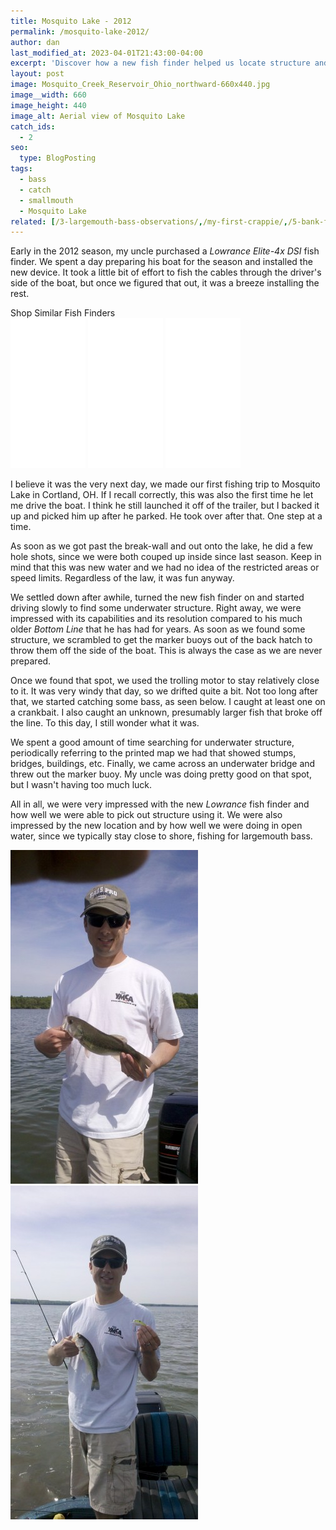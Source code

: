 ```yaml
---
title: Mosquito Lake - 2012
permalink: /mosquito-lake-2012/
author: dan
last_modified_at: 2023-04-01T21:43:00-04:00
excerpt: 'Discover how a new fish finder helped us locate structure and catch more fish on Mosquito Lake in Ohio. Read about our experience with the Lowrance Elite-4x DSI.'
layout: post
image: Mosquito_Creek_Reservoir_Ohio_northward-660x440.jpg
image__width: 660
image_height: 440
image_alt: Aerial view of Mosquito Lake
catch_ids:
  - 2
seo:
  type: BlogPosting
tags:
  - bass
  - catch
  - smallmouth
  - Mosquito Lake
related: [/3-largemouth-bass-observations/,/my-first-crappie/,/5-bank-fishing-tips/,]
---
```

Early in the 2012 season, my uncle purchased a _Lowrance Elite-4x DSI_ fish finder. We spent a day preparing his boat for the season and installed the new device. It took a little bit of effort to fish the cables through the driver's side of the boat, but once we figured that out, it was a breeze installing the rest.

<div class="ads amz-ads-container">
<div class="amz-ads-header">Shop Similar Fish Finders</div>
<div class=".amz-ads-iframes">
<iframe sandbox="allow-popups allow-scripts allow-modals allow-forms allow-same-origin" style="width:120px;height:240px;" marginwidth="0" marginheight="0" scrolling="no" frameborder="0" src="//ws-na.amazon-adsystem.com/widgets/q?ServiceVersion=20070822&OneJS=1&Operation=GetAdHtml&MarketPlace=US&source=ss&ref=as_ss_li_til&ad_type=product_link&tracking_id=afishingaddict-20&language=en_US&marketplace=amazon&region=US&placement=B078561F1B&asins=B078561F1B&linkId=f889f412aa87171ac17c7e1519031333&show_border=true&link_opens_in_new_window=true"></iframe>

<iframe sandbox="allow-popups allow-scripts allow-modals allow-forms allow-same-origin" style="width:120px;height:240px;" marginwidth="0" marginheight="0" scrolling="no" frameborder="0" src="//ws-na.amazon-adsystem.com/widgets/q?ServiceVersion=20070822&OneJS=1&Operation=GetAdHtml&MarketPlace=US&source=ss&ref=as_ss_li_til&ad_type=product_link&tracking_id=afishingaddict-20&language=en_US&marketplace=amazon&region=US&placement=B076WBHD2T&asins=B076WBHD2T&linkId=62bcc916a1f5367a143234b06ecde15f&show_border=true&link_opens_in_new_window=true"></iframe>

<iframe sandbox="allow-popups allow-scripts allow-modals allow-forms allow-same-origin" style="width:120px;height:240px;" marginwidth="0" marginheight="0" scrolling="no" frameborder="0" src="//ws-na.amazon-adsystem.com/widgets/q?ServiceVersion=20070822&OneJS=1&Operation=GetAdHtml&MarketPlace=US&source=ss&ref=as_ss_li_til&ad_type=product_link&tracking_id=afishingaddict-20&language=en_US&marketplace=amazon&region=US&placement=B01MDP3DPB&asins=B01MDP3DPB&linkId=d2d481272813565bb77b4036eba5d7ab&show_border=true&link_opens_in_new_window=true"></iframe>
</div>
</div>

I believe it was the very next day, we made our first fishing trip to Mosquito Lake in Cortland, OH. If I recall correctly, this was also the first time he let me drive the boat. I think he still launched it off of the trailer, but I backed it up and picked him up after he parked. He took over after that. One step at a time.

As soon as we got past the break-wall and out onto the lake, he did a few hole shots, since we were both couped up inside since last season. Keep in mind that this was new water and we had no idea of the restricted areas or speed limits. Regardless of the law, it was fun anyway.

We settled down after awhile, turned the new fish finder on and started driving slowly to find some underwater structure. Right away, we were impressed with its capabilities and its resolution compared to his much older _Bottom Line_ that he has had for years. As soon as we found some structure, we scrambled to get the marker buoys out of the back hatch to throw them off the side of the boat. This is always the case as we are never prepared.

Once we found that spot, we used the trolling motor to stay relatively close to it. It was very windy that day, so we drifted quite a bit. Not too long after that, we started catching some bass, as seen below. I caught at least one on a crankbait. I also caught an unknown, presumably larger fish that broke off the line. To this day, I still wonder what it was.

We spent a good amount of time searching for underwater structure, periodically referring to the printed map we had that showed stumps, bridges, buildings, etc. Finally, we came across an underwater bridge and threw out the marker buoy. My uncle was doing pretty good on that spot, but I wasn't having too much luck.

All in all, we were very impressed with the new _Lowrance_ fish finder and how well we were able to pick out structure using it. We were also impressed by the new location and by how well we were doing in open water, since we typically stay close to shore, fishing for largemouth bass.


<div class="gallery">
  <div class='gallery-item'>
    <img width="300" height="534" src="/images/Mosquito-Lake-bass-300x534.jpg" alt="Mosquito Lake bass" />
  </div>
  <div class='gallery-item'>
    <img width="300" height="534" src="/images/Mosquito-Lake-bass-on-a-crankbait-300x534.jpg" alt="Another Mosquito Lake bass on a crankbait" />
  </div>
  <br style="clear: both" />
</div>
